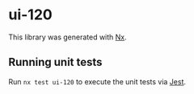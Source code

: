# ui-120

This library was generated with [Nx](https://nx.dev).

## Running unit tests

Run `nx test ui-120` to execute the unit tests via [Jest](https://jestjs.io).
